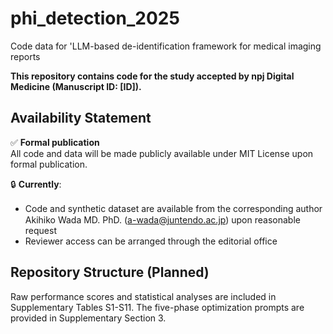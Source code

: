 # phi_detection_2025
Code data for 'LLM-based de-identification framework for medical imaging reports
 

**This repository contains code for the study accepted by npj Digital Medicine (Manuscript ID: [ID]).**

## Availability Statement

✅ **Formal publication**  
All code and data will be made publicly available under MIT License upon formal publication. 

🔒 **Currently**:  
- Code and synthetic dataset are available from the corresponding author　Akihiko Wada MD. PhD. ([a-wada@juntendo.ac.jp](mailto:a-wada@ujuntendo.ac.jp)) upon reasonable request
- Reviewer access can be arranged through the editorial office

## Repository Structure (Planned)

Raw performance scores and statistical analyses are included in Supplementary Tables S1-S11. The five-phase optimization prompts are provided in Supplementary Section 3.
